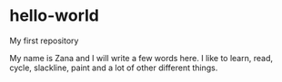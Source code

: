 # hello-world
My first repository

My name is Zana and I will write a few words here. 
I like to learn, read, cycle, slackline, paint and a lot of other different things.
